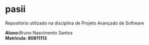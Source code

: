 pasii
=====

Repositório utilizado na disciplina de Projeto Avançado de Software


<strong>Aluno:</strong>Bruno Nascimento Santos
<br/><strong>Matricula:<strong> 80811113

